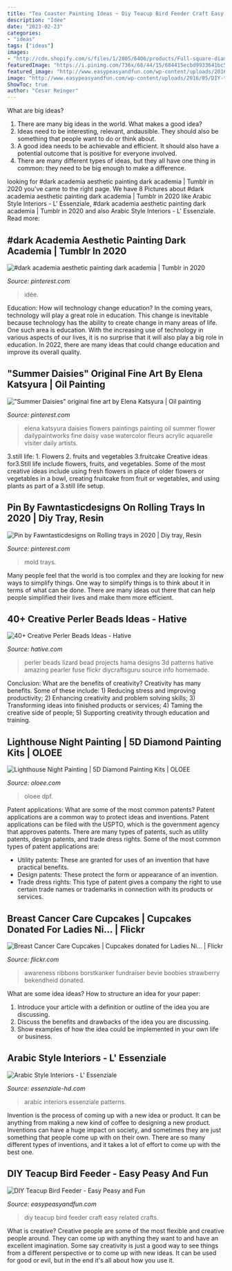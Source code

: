 ```yaml
---
title: "Tea Coaster Painting Ideas ~ Diy Teacup Bird Feeder Craft Easy Related Crafts"
description: "Idée"
date: "2023-02-23"
categories:
- "ideas"
tags: ["ideas"]
images:
- "http://cdn.shopify.com/s/files/1/2805/6406/products/Full-square-diamond-5D-DIY-diamond-painting-night-of-the-sea-diamond-embroidery-Cross-Stitch-Rhinestone_1200x1200.jpg?v=1579895124"
featuredImage: "https://i.pinimg.com/736x/68/44/15/684415ecbd9933641bc5039c4b24a714.jpg"
featured_image: "http://www.easypeasyandfun.com/wp-content/uploads/2016/05/DIY-teacup-birdfeeder-for-kids.jpg"
image: "http://www.easypeasyandfun.com/wp-content/uploads/2016/05/DIY-teacup-birdfeeder-for-kids.jpg"
ShowToc: true
author: "Cesar Reinger"
---
```



What are big ideas?
1. There are many big ideas in the world. What makes a good idea?
2. Ideas need to be interesting, relevant, andausible. They should also be something that people want to do or think about.
3. A good idea needs to be achievable and efficient. It should also have a potential outcome that is positive for everyone involved.
4. There are many different types of ideas, but they all have one thing in common: they need to be big enough to make a difference.

	

		
looking for #dark academia aesthetic painting dark academia | Tumblr in 2020 you've came to the right page. We have 8 Pictures about #dark academia aesthetic painting dark academia | Tumblr in 2020 like Arabic Style Interiors - L&#039; Essenziale, #dark academia aesthetic painting dark academia | Tumblr in 2020 and also Arabic Style Interiors - L&#039; Essenziale. Read more:
		
    
## #dark Academia Aesthetic Painting Dark Academia | Tumblr In 2020

<img loading=lazy src="https://i.pinimg.com/736x/d6/14/d1/d614d12373967f4e20e7995cef656f90.jpg" onerror="this.onerror=null;this.src='https://tse4.mm.bing.net/th?id=OIP.A3MGwU05twHpn9lrW_puygHaJ3&amp;pid=15.1';" alt="#dark academia aesthetic painting dark academia | Tumblr in 2020">

_Source: pinterest.com_

>idée. 

	

Education: How will technology change education?
In the coming years, technology will play a great role in education. This change is inevitable because technology has the ability to create change in many areas of life. One such area is education. With the increasing use of technology in various aspects of our lives, it is no surprise that it will also play a big role in education. In 2022, there are many ideas that could change education and improve its overall quality.

    
## &quot;Summer Daisies&quot; Original Fine Art By Elena Katsyura | Oil Painting

<img loading=lazy src="https://i.pinimg.com/736x/42/79/0d/42790d8cb9c06dd36bdc8271252f5e45--painting-flowers-art-flowers.jpg?b=t" onerror="this.onerror=null;this.src='https://tse4.mm.bing.net/th?id=OIP.kKvgGdXhBXu_05svoC_wOQHaKl&amp;pid=15.1';" alt="&quot;Summer Daisies&quot; original fine art by Elena Katsyura | Oil painting">

_Source: pinterest.com_

>elena katsyura daisies flowers paintings painting oil summer flower dailypaintworks fine daisy vase watercolor fleurs acrylic aquarelle visiter daily artists. 

	

3.still life: 1. Flowers 2. fruits and vegetables 3.fruitcake
Creative ideas for3.Still life include flowers, fruits, and vegetables. Some of the most creative ideas include using fresh flowers in place of older flowers or vegetables in a bowl, creating fruitcake from fruit or vegetables, and using plants as part of a 3.still life setup.

    
## Pin By Fawntasticdesigns On Rolling Trays In 2020 | Diy Tray, Resin

<img loading=lazy src="https://i.pinimg.com/736x/68/44/15/684415ecbd9933641bc5039c4b24a714.jpg" onerror="this.onerror=null;this.src='https://tse4.mm.bing.net/th?id=OIP.9O1H6S0SGCksp0AJUcOrDgHaJ3&amp;pid=15.1';" alt="Pin by Fawntasticdesigns on Rolling trays in 2020 | Diy tray, Resin">

_Source: pinterest.com_

>mold trays. 

	

Many people feel that the world is too complex and they are looking for new ways to simplify things. One way to simplify things is to think about it in terms of what can be done. There are many ideas out there that can help people simplified their lives and make them more efficient.

    
## 40+ Creative Perler Beads Ideas - Hative

<img loading=lazy src="https://hative.com/wp-content/uploads/2014/04/perler-beads-ideas/34-homemade-blue-lizard.jpg" onerror="this.onerror=null;this.src='https://tse4.mm.bing.net/th?id=OIP.3GHKsfeuFquC0Xcwdtz07gHaJM&amp;pid=15.1';" alt="40+ Creative Perler Beads Ideas - Hative">

_Source: hative.com_

>perler beads lizard bead projects hama designs 3d patterns hative amazing pearler fuse flickr diycraftsguru source info homemade. 

	

Conclusion: What are the benefits of creativity?
Creativity has many benefits. Some of these include: 1) Reducing stress and improving productivity; 2) Enhancing creativity and problem solving skills; 3) Transforming ideas into finished products or services; 4) Taming the creative side of people; 5) Supporting creativity through education and training.

    
## Lighthouse Night Painting | 5D Diamond Painting Kits | OLOEE

<img loading=lazy src="http://cdn.shopify.com/s/files/1/2805/6406/products/Full-square-diamond-5D-DIY-diamond-painting-night-of-the-sea-diamond-embroidery-Cross-Stitch-Rhinestone_1200x1200.jpg?v=1579895124" onerror="this.onerror=null;this.src='https://tse3.mm.bing.net/th?id=OIP.wU2euWWyV7kQb9tZHvVY3gHaHa&amp;pid=15.1';" alt="Lighthouse Night Painting | 5D Diamond Painting Kits | OLOEE">

_Source: oloee.com_

>oloee dpf. 

	

Patent applications: What are some of the most common patents?
Patent applications are a common way to protect ideas and inventions. Patent applications can be filed with the USPTO, which is the government agency that approves patents. There are many types of patents, such as utility patents, design patents, and trade dress rights. Some of the most common types of patent applications are: 
- Utility patents: These are granted for uses of an invention that have practical benefits. 
- Design patents: These protect the form or appearance of an invention. 
- Trade dress rights: This type of patent gives a company the right to use certain trade names or trademarks in connection with its products or services.

    
## Breast Cancer Care Cupcakes | Cupcakes Donated For Ladies Ni… | Flickr

<img loading=lazy src="https://c1.staticflickr.com/7/6211/6288898414_e5b07c90c3_b.jpg" onerror="this.onerror=null;this.src='https://tse4.mm.bing.net/th?id=OIP.uAJ3Z8YOTMXew_7UUERE7gHaJ4&amp;pid=15.1';" alt="Breast Cancer Care Cupcakes | Cupcakes donated for Ladies Ni… | Flickr">

_Source: flickr.com_

>awareness ribbons borstkanker fundraiser bevie boobies strawberry bekendheid donated. 

	

What are some idea ideas?
How to structure an idea for your paper:
1) Introduce your article with a definition or outline of the idea you are discussing.
2) Discuss the benefits and drawbacks of the idea you are discussing.
3) Show examples of how the idea could be implemented in your own life or business.

    
## Arabic Style Interiors - L&#039; Essenziale

<img loading=lazy src="http://essenziale-hd.com/wp-content/uploads/2015/01/arabic-4-542x800.jpg" onerror="this.onerror=null;this.src='https://tse4.mm.bing.net/th?id=OIP.MpkBrl3z6fex6eJRxQNnBgHaK7&amp;pid=15.1';" alt="Arabic Style Interiors - L&#039; Essenziale">

_Source: essenziale-hd.com_

>arabic interiors essenziale patterns. 

	

Invention is the process of coming up with a new idea or product. It can be anything from making a new kind of coffee to designing a new product. Inventions can have a huge impact on society, and sometimes they are just something that people come up with on their own. There are so many different types of inventions, and it takes a lot of effort to come up with the best one.

    
## DIY Teacup Bird Feeder - Easy Peasy And Fun

<img loading=lazy src="http://www.easypeasyandfun.com/wp-content/uploads/2016/05/DIY-teacup-birdfeeder-for-kids.jpg" onerror="this.onerror=null;this.src='https://tse1.mm.bing.net/th?id=OIP.jwmTcSavYKMDpd06LO_TbQHaLo&amp;pid=15.1';" alt="DIY Teacup Bird Feeder - Easy Peasy and Fun">

_Source: easypeasyandfun.com_

>diy teacup bird feeder craft easy related crafts. 

	

What is creative?
Creative people are some of the most flexible and creative people around. They can come up with anything they want to and have an excellent imagination. Some say creativity is just a good way to see things from a different perspective or to come up with new ideas. It can be used for good or evil, but in the end it's all about how you use it.

